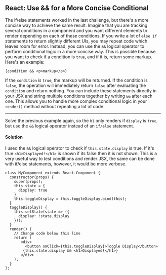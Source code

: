 ## React: Use && for a More Concise Conditional

The if/else statements worked in the last challenge, but there's a more concise way to achieve the same result. Imagine that you are tracking several conditions in a component and you want different elements to render depending on each of these conditions. If you write a lot of `else if` statements to return slightly different UIs, you may repeat code which leaves room for error. Instead, you can use the `&&` logical operator to perform conditional logic in a more concise way. This is possible because you want to check if a condition is `true`, and if it is, return some markup. Here's an example:

```
{condition && <p>markup</p>}
```

If the `condition` is `true`, the markup will be returned. If the condition is `false`, the operation will immediately return `false` after evaluating the `condition` and return nothing. You can include these statements directly in your JSX and string multiple conditions together by writing `&&` after each one. This allows you to handle more complex conditional logic in your `render()` method without repeating a lot of code.

------

Solve the previous example again, so the `h1` only renders if `display` is `true`, but use the `&&` logical operator instead of an `if/else` statement.





#### Solution 

I used the `&&` logical operator to check if `this.state.display` is true. If it's true `<h1>Displayed!</h1>` is shown if its false then it is not shown.  This is a very useful way to test conditions and render JSX, the same can be done with if/else statements, however, it would be more verbose. 

`````react
class MyComponent extends React.Component {
  constructor(props) {
    super(props);
    this.state = {
      display: true
    }
    this.toggleDisplay = this.toggleDisplay.bind(this);
  }
  toggleDisplay() {
    this.setState(state => ({
      display: !state.display
    }));
  }
  render() {
    // Change code below this line
    return (
       <div>
         <button onClick={this.toggleDisplay}>Toggle Display</button>
        {this.state.display && <h1>Displayed!</h1>}
       </div>
    );
  }
};
`````